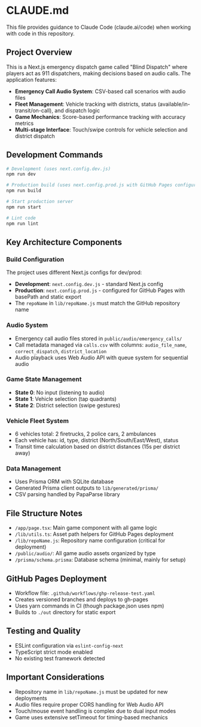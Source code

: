 # CLAUDE.md

This file provides guidance to Claude Code (claude.ai/code) when working with code in this repository.

## Project Overview

This is a Next.js emergency dispatch game called "Blind Dispatch" where players act as 911 dispatchers, making decisions based on audio calls. The application features:

- **Emergency Call Audio System**: CSV-based call scenarios with audio files
- **Fleet Management**: Vehicle tracking with districts, status (available/in-transit/on-call), and dispatch logic
- **Game Mechanics**: Score-based performance tracking with accuracy metrics
- **Multi-stage Interface**: Touch/swipe controls for vehicle selection and district dispatch

## Development Commands

```bash
# Development (uses next.config.dev.js)
npm run dev

# Production build (uses next.config.prod.js with GitHub Pages configuration)
npm run build

# Start production server
npm run start

# Lint code
npm run lint
```

## Key Architecture Components

### Build Configuration
The project uses different Next.js configs for dev/prod:
- **Development**: `next.config.dev.js` - standard Next.js config
- **Production**: `next.config.prod.js` - configured for GitHub Pages with basePath and static export
- The `repoName` in `lib/repoName.js` must match the GitHub repository name

### Audio System
- Emergency call audio files stored in `public/audio/emergency_calls/`
- Call metadata managed via `calls.csv` with columns: `audio_file_name`, `correct_dispatch`, `district_location`
- Audio playback uses Web Audio API with queue system for sequential audio

### Game State Management
- **State 0**: No input (listening to audio)
- **State 1**: Vehicle selection (tap quadrants)  
- **State 2**: District selection (swipe gestures)

### Vehicle Fleet System
- 6 vehicles total: 2 firetrucks, 2 police cars, 2 ambulances
- Each vehicle has: id, type, district (North/South/East/West), status
- Transit time calculation based on district distances (15s per district away)

### Data Management
- Uses Prisma ORM with SQLite database
- Generated Prisma client outputs to `lib/generated/prisma/`
- CSV parsing handled by PapaParse library

## File Structure Notes

- `/app/page.tsx`: Main game component with all game logic
- `/lib/utils.ts`: Asset path helpers for GitHub Pages deployment
- `/lib/repoName.js`: Repository name configuration (critical for deployment)
- `/public/audio/`: All game audio assets organized by type
- `/prisma/schema.prisma`: Database schema (minimal, mainly for setup)

## GitHub Pages Deployment

- Workflow file: `.github/workflows/ghp-release-test.yaml`
- Creates versioned branches and deploys to gh-pages
- Uses yarn commands in CI (though package.json uses npm)
- Builds to `./out` directory for static export

## Testing and Quality

- ESLint configuration via `eslint-config-next`
- TypeScript strict mode enabled
- No existing test framework detected

## Important Considerations

- Repository name in `lib/repoName.js` must be updated for new deployments
- Audio files require proper CORS handling for Web Audio API
- Touch/mouse event handling is complex due to dual input modes
- Game uses extensive setTimeout for timing-based mechanics